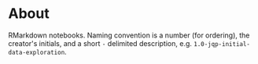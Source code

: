 # About

RMarkdown notebooks. 
Naming convention is a number (for ordering), the creator's initials, and a short `-` delimited description, e.g. `1.0-jqp-initial-data-exploration`.